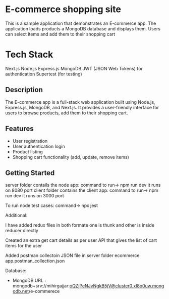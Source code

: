 # E-commerce shopping site
This is a sample application that demonstrates an E-commerce app. The application loads products a MongoDB database and displays them. Users can select items and add them to their shopping cart

# Tech Stack
Next.js
Node.js
Express.js
MongoDB
JWT (JSON Web Tokens) for authentication
Supertest (for testing)

## Description

The E-commerce app is a full-stack web application built using Node.js, Express.js, MongoDB, and Next.js. It provides a user-friendly interface for users to browse products, add them to their shopping cart.

## Features
- User registration
- User authentication login
- Product listing
- Shopping cart functionality (add, update, remove items)

## Getting Started

server folder contails the node app: command to run->  npm run dev it runs on 8080 port
client folder contains the client app: command to run->  npm run dev it runs on 3000 port

To run node test cases: command-> npx jest

Additional: 

I have added redux files in both formate one is thunk and other is inside reducer directly

Created an extra get cart details as per user API that gives the list of cart items for the user

Added postman collectoin JSON file in server folder ecommerce app.postman_collection.json

Database: 

- MongoDB URL : mongodb+srv://mihirgajjar:oQZjPeNJvNgkB5jV@cluster0.xl8o0uw.mongodb.net/e-commerece
